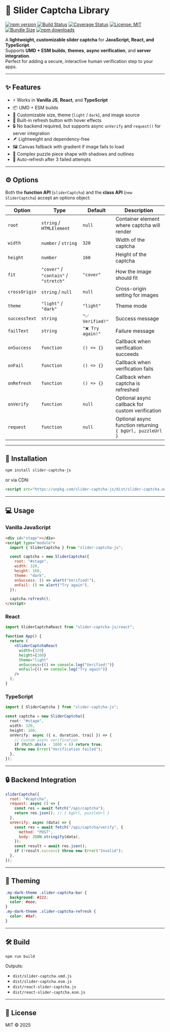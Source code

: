 # 🎯 Slider Captcha Library

[![npm version](https://img.shields.io/npm/v/slider-captcha-js.svg)](https://www.npmjs.com/package/slider-captcha-js)
[![Build Status](https://github.com/AmazingDevTeam/slider-captcha-js/actions/workflows/ci.yml/badge.svg)](https://github.com/AmazingDevTeam/slider-captcha-js/actions)
[![Coverage Status](https://img.shields.io/codecov/c/github/AmazingDevTeam/slider-captcha-js.svg)](https://codecov.io/gh/AmazingDevTeam/slider-captcha-js)
[![License: MIT](https://img.shields.io/badge/License-MIT-yellow.svg)](LICENSE)
[![Bundle Size](https://img.shields.io/bundlephobia/minzip/slider-captcha-js)](https://bundlephobia.com/package/slider-captcha-js)
[![npm downloads](https://img.shields.io/npm/dw/slider-captcha-js)](https://www.npmjs.com/package/slider-captcha-js)

A **lightweight, customizable slider captcha** for **JavaScript, React, and TypeScript**.  
Supports **UMD + ESM builds**, **themes**, **async verification**, and **server integration**.  
Perfect for adding a secure, interactive human verification step to your apps.

---

## ✨ Features
- ⚡ Works in **Vanilla JS**, **React**, and **TypeScript**
- 📦 UMD + ESM builds
- 🎨 Customizable size, theme (`light` / `dark`), and image source
- 🔄 Built-in refresh button with hover effects
- 🔒 No backend required, but supports async `onVerify` and `request()` for server integration
- 🪶 Lightweight and dependency-free
- 🖼️ Canvas fallback with gradient if image fails to load
- 🧩 Complex puzzle piece shape with shadows and outlines
- 🚫 Auto-refresh after 3 failed attempts

---

## ⚙️ Options

Both the **function API** (`sliderCaptcha`) and the **class API** (`new SliderCaptcha`) accept an options object:

| Option        | Type       | Default     | Description |
|---------------|-----------|-------------|-------------|
| `root`        | `string` / `HTMLElement` | `null` | Container element where captcha will render |
| `width`       | `number` / `string` | `320` | Width of the captcha |
| `height`      | `number` | `160` | Height of the captcha |
| `fit`         | `"cover"` / `"contain"` / `"stretch"` | `"cover"` | How the image should fit |
| `crossOrigin` | `string` / `null` | `null` | Cross-origin setting for images |
| `theme`       | `"light"` / `"dark"` | `"light"` | Theme mode |
| `successText` | `string` | `"✅ Verified!"` | Success message |
| `failText`    | `string` | `"❌ Try again!"` | Failure message |
| `onSuccess`   | `function` | `() => {}` | Callback when verification succeeds |
| `onFail`      | `function` | `() => {}` | Callback when verification fails |
| `onRefresh`   | `function` | `() => {}` | Callback when captcha is refreshed |
| `onVerify`    | `function` | `null`     | Optional async callback for custom verification |
| `request`     | `function` | `null`     | Optional async function returning `{ bgUrl, puzzleUrl }` |

---

## 🚀 Installation

```bash
npm install slider-captcha-js
```

or via CDN:

```html
<script src="https://unpkg.com/slider-captcha-js/dist/slider-captcha.umd.js"></script>
```

---

## 💻 Usage

### Vanilla JavaScript

```html
<div id="stage"></div>
<script type="module">
  import { SliderCaptcha } from "slider-captcha-js";

  const captcha = new SliderCaptcha({
    root: "#stage",
    width: 320,
    height: 160,
    theme: "dark",
    onSuccess: () => alert("Verified!"),
    onFail: () => alert("Try again"),
  });

  captcha.refresh();
</script>
```

### React

```jsx
import SliderCaptchaReact from "slider-captcha-js/react";

function App() {
  return (
    <SliderCaptchaReact
      width={320}
      height={160}
      theme="light"
      onSuccess={() => console.log("Verified!")}
      onFail={() => console.log("Try again")}
    />
  );
}
```

### TypeScript

```ts
import { SliderCaptcha } from "slider-captcha-js";

const captcha = new SliderCaptcha({
  root: "#stage",
  width: 320,
  height: 160,
  onVerify: async ({ x, duration, trail }) => {
    // Custom async verification
    if (Math.abs(x - 100) < 6) return true;
    throw new Error("Verification failed");
  },
});
```

---

## 🔒 Backend Integration

```js
sliderCaptcha({
  root: "#captcha",
  request: async () => {
    const res = await fetch("/api/captcha");
    return res.json(); // { bgUrl, puzzleUrl }
  },
  onVerify: async (data) => {
    const res = await fetch("/api/captcha/verify", {
      method: "POST",
      body: JSON.stringify(data),
    });
    const result = await res.json();
    if (!result.success) throw new Error("Invalid");
  },
});
```

---

## 🎨 Theming

```css
.my-dark-theme .slider-captcha-bar {
  background: #222;
  color: #eee;
}
.my-dark-theme .slider-captcha-refresh {
  color: #0af;
}
```

---

## 🛠 Build

```bash
npm run build
```

Outputs:
- `dist/slider-captcha.umd.js`
- `dist/slider-captcha.esm.js`
- `dist/react-slider-captcha.js`
- `dist/react-slider-captcha.esm.js`

---

## 📜 License
MIT © 2025
